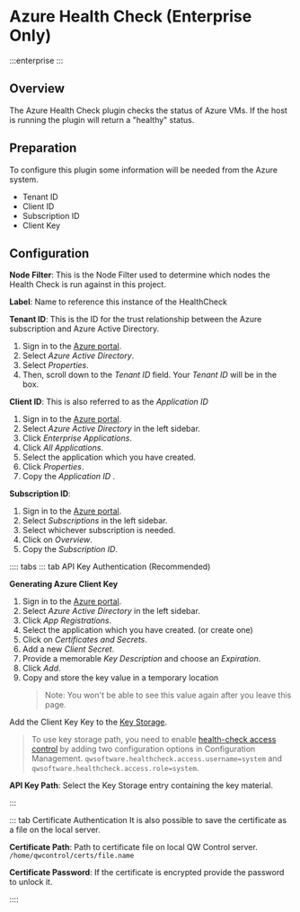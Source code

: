 # Azure Health Check (Enterprise Only)

:::enterprise
:::
## Overview

The Azure Health Check plugin checks the status of Azure VMs. If the host is running the plugin will return a "healthy" status.

## Preparation

To configure this plugin some information will be needed from the Azure system.

* Tenant ID
* Client ID
* Subscription ID
* Client Key

## Configuration

**Node Filter**: This is the Node Filter used to determine which nodes the Health Check is run against in this project.

**Label**: Name to reference this instance of the HealthCheck

**Tenant ID**: This is the ID for the trust relationship between the Azure subscription and Azure Active Directory.
1. Sign in to the [Azure portal](https://portal.azure.com).
1. Select _Azure Active Directory_.
1. Select _Properties_.
1. Then, scroll down to the _Tenant ID_ field. Your _Tenant ID_ will be in the box.

**Client ID**: This is also referred to as the _Application ID_
1. Sign in to the [Azure portal](https://portal.azure.com).
1. Select _Azure Active Directory_ in the left sidebar.
1. Click _Enterprise Applications_.
1. Click _All Applications_.
1. Select the application which you have created.
1. Click _Properties_.
1. Copy the _Application ID_ .

**Subscription ID**:
1. Sign in to the [Azure portal](https://portal.azure.com).
1. Select _Subscriptions_ in the left sidebar.
1. Select whichever subscription is needed.
1. Click on _Overview_.
1. Copy the _Subscription ID_.

:::: tabs
::: tab  API Key Authentication (Recommended)

**Generating Azure Client Key**
1. Sign in to the [Azure portal](https://portal.azure.com).
1. Select _Azure Active Directory_ in the left sidebar.
1. Click _App Registrations_.
1. Select the application which you have created. (or create one)
1. Click on _Certificates and Secrets_.
1. Add a new _Client Secret_.
1. Provide a memorable _Key Description_ and choose an _Expiration_.
1. Click _Add_.
1. Copy and store the key value in a temporary location
    >Note: You won't be able to see this value again after you leave this page.

Add the Client Key Key to the [Key Storage](/manual/system-configs.md#key-storage).

> To use key storage path, you need to enable [health-check access control](/manual/healthchecks.md#access-control) by adding two configuration options in Configuration Management.
`qwsoftware.healthcheck.access.username=system` and `qwsoftware.healthcheck.access.role=system`.

**API Key Path**: Select the Key Storage entry containing the key material.

:::

::: tab Certificate Authentication
It is also possible to save the certificate as a file on the local server.

**Certificate Path**:  Path to certificate file on local QW Control server. `/home/qwcontrol/certs/file.name`

**Certificate Password**: If the certificate is encrypted provide the password to unlock it.

::::

